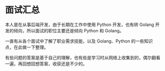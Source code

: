 # 面试汇总

本人是在从事后端开发，由于长期在工作中使用 Python 开发，也有转 Golang 开发的倾向，所以面试的职位主要还是倾向 Python 和 Golang。

一直有从各个面试中了解了职业需求技能，以及 Golang、Python 的一些知识点，在此做一下整理。

有些问题的答案是基于自己的理解，也有些是学习时从网络上收集到的，偶尔翻看一遍，再回想回想答案，收获还是不少的。
